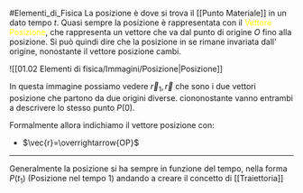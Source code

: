 #Elementi_di_Fisica 
La posizione è dove si trova il [[Punto Materiale]] in un dato tempo $t$.
Quasi sempre la posizione è rappresentata con il <font color="#ffff00">Vettore Posizione</font>, che rappresenta un vettore che va dal punto di origine $O$ fino alla posizione.
Si può quindi dire che la posizione in se rimane invariata dall’ origine, nonostante il vettore posizione cambi.

![[01.02 Elementi di fisica/Immagini/Posizione|Posizione]] 

In questa immagine possiamo vedere $\vec{r}_{1},\vec{r}$ che sono i due vettori posizione che partono da due origini diverse. ciononostante vanno entrambi a descrivere lo stesso punto $P(0)$.

Formalmente allora indichiamo il vettore posizione con:
- $\vec{r}=\overrightarrow{OP}$

---

Generalmente la posizione si ha sempre in funzione del tempo, nella forma $P(t_{1})$ (Posizione nel tempo 1) andando a creare il concetto di [[Traiettoria]]